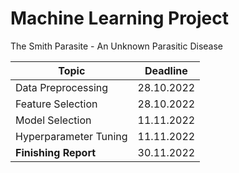 # Machine Learning Project

The Smith Parasite - An Unknown Parasitic Disease


| Topic                 | Deadline    |
| ------------------    | ----------- |
| Data Preprocessing    | 28.10.2022  |
| Feature Selection     | 28.10.2022  |
| Model Selection       | 11.11.2022  |
| Hyperparameter Tuning | 11.11.2022  |
| **Finishing Report**  | 30.11.2022  |

